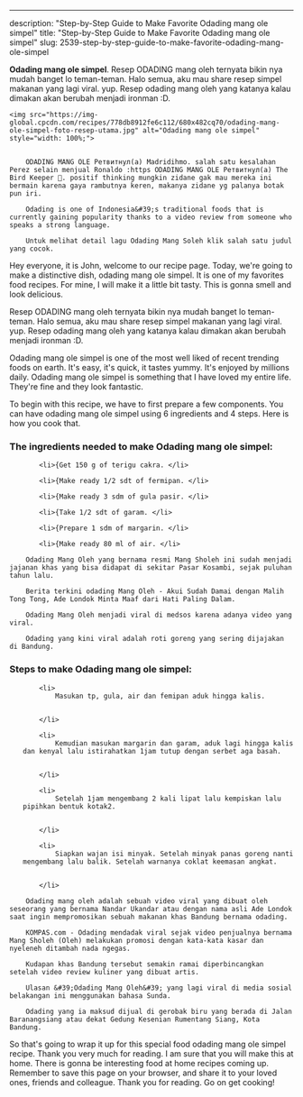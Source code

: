 ---
description: "Step-by-Step Guide to Make Favorite Odading mang ole simpel"
title: "Step-by-Step Guide to Make Favorite Odading mang ole simpel"
slug: 2539-step-by-step-guide-to-make-favorite-odading-mang-ole-simpel

<p>
	<strong>Odading mang ole simpel</strong>. 
	Resep ODADING mang oleh ternyata bikin nya mudah banget lo teman-teman. Halo semua, aku mau share resep simpel makanan yang lagi viral. yup. Resep odading mang oleh yang katanya kalau dimakan akan berubah menjadi ironman :D.
</p>
<p>
	
	<img src="https://img-global.cpcdn.com/recipes/778db8912fe6c112/680x482cq70/odading-mang-ole-simpel-foto-resep-utama.jpg" alt="Odading mang ole simpel" style="width: 100%;">
	
	
		ODADING MANG OLE Ретвитнул(а) Madridihmo. salah satu kesalahan Perez selain menjual Ronaldo :https ODADING MANG OLE Ретвитнул(а) The Bird Keeper 🐣. positif thinking mungkin zidane gak mau mereka ini bermain karena gaya rambutnya keren, makanya zidane yg palanya botak pun iri.
	
		Odading is one of Indonesia&#39;s traditional foods that is currently gaining popularity thanks to a video review from someone who speaks a strong language.
	
		Untuk melihat detail lagu Odading Mang Soleh klik salah satu judul yang cocok.
	
</p>
<p>
	Hey everyone, it is John, welcome to our recipe page. Today, we're going to make a distinctive dish, odading mang ole simpel. It is one of my favorites food recipes. For mine, I will make it a little bit tasty. This is gonna smell and look delicious.
</p>
	
<p>
	Resep ODADING mang oleh ternyata bikin nya mudah banget lo teman-teman. Halo semua, aku mau share resep simpel makanan yang lagi viral. yup. Resep odading mang oleh yang katanya kalau dimakan akan berubah menjadi ironman :D.
</p>
<p>
	Odading mang ole simpel is one of the most well liked of recent trending foods on earth. It's easy, it's quick, it tastes yummy. It's enjoyed by millions daily. Odading mang ole simpel is something that I have loved my entire life. They're fine and they look fantastic.
</p>

<p>
To begin with this recipe, we have to first prepare a few components. You can have odading mang ole simpel using 6 ingredients and 4 steps. Here is how you cook that.
</p>

<h3>The ingredients needed to make Odading mang ole simpel:</h3>

<ol>
	
		<li>{Get 150 g of terigu cakra. </li>
	
		<li>{Make ready 1/2 sdt of fermipan. </li>
	
		<li>{Make ready 3 sdm of gula pasir. </li>
	
		<li>{Take 1/2 sdt of garam. </li>
	
		<li>{Prepare 1 sdm of margarin. </li>
	
		<li>{Make ready 80 ml of air. </li>
	
</ol>
<p>
	
		Odading Mang Oleh yang bernama resmi Mang Sholeh ini sudah menjadi jajanan khas yang bisa didapat di sekitar Pasar Kosambi, sejak puluhan tahun lalu.
	
		Berita terkini odading Mang Oleh - Akui Sudah Damai dengan Malih Tong Tong, Ade Londok Minta Maaf dari Hati Paling Dalam.
	
		Odading Mang Oleh menjadi viral di medsos karena adanya video yang viral.
	
		Odading yang kini viral adalah roti goreng yang sering dijajakan di Bandung.
	
</p>

<h3>Steps to make Odading mang ole simpel:</h3>

<ol>
	
		<li>
			Masukan tp, gula, air dan femipan aduk hingga kalis.
			
			
		</li>
	
		<li>
			Kemudian masukan margarin dan garam, aduk lagi hingga kalis dan kenyal lalu istirahatkan 1jam tutup dengan serbet aga basah.
			
			
		</li>
	
		<li>
			Setelah 1jam mengembang 2 kali lipat lalu kempiskan lalu pipihkan bentuk kotak2.
			
			
		</li>
	
		<li>
			Siapkan wajan isi minyak. Setelah minyak panas goreng nanti mengembang lalu balik. Setelah warnanya coklat keemasan angkat.
			
			
		</li>
	
</ol>

<p>
	
		Odading mang oleh adalah sebuah video viral yang dibuat oleh seseorang yang bernama Nandar Ukandar atau dengan nama asli Ade Londok saat ingin mempromosikan sebuah makanan khas Bandung bernama odading.
	
		KOMPAS.com - Odading mendadak viral sejak video penjualnya bernama Mang Sholeh (Oleh) melakukan promosi dengan kata-kata kasar dan nyeleneh ditambah nada ngegas.
	
		Kudapan khas Bandung tersebut semakin ramai diperbincangkan setelah video review kuliner yang dibuat artis.
	
		Ulasan &#39;Odading Mang Oleh&#39; yang lagi viral di media sosial belakangan ini menggunakan bahasa Sunda.
	
		Odading yang ia maksud dijual di gerobak biru yang berada di Jalan Baranangsiang atau dekat Gedung Kesenian Rumentang Siang, Kota Bandung.
	
</p>

<p>
	So that's going to wrap it up for this special food odading mang ole simpel recipe. Thank you very much for reading. I am sure that you will make this at home. There is gonna be interesting food at home recipes coming up. Remember to save this page on your browser, and share it to your loved ones, friends and colleague. Thank you for reading. Go on get cooking!
</p>
